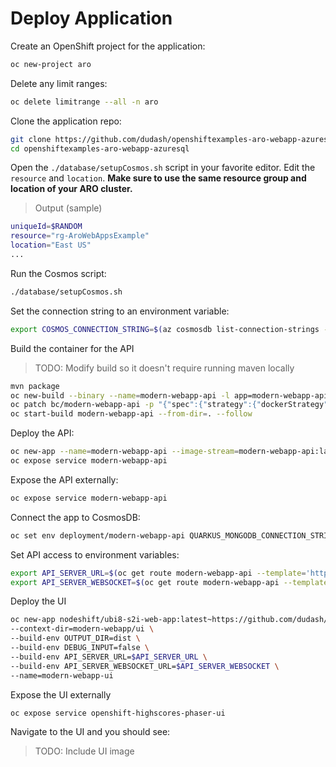 # Deploy Application

Create an OpenShift project for the application:

```bash
oc new-project aro
```

Delete any limit ranges:

```bash
oc delete limitrange --all -n aro
```

Clone the application repo:

```bash
git clone https://github.com/dudash/openshiftexamples-aro-webapp-azuresql
cd openshiftexamples-aro-webapp-azuresql
```

Open the `./database/setupCosmos.sh` script in your favorite editor.  Edit the `resource` and `location`.  **Make sure to use the same resource group and location of your ARO cluster.**

> Output (sample)

```bash
uniqueId=$RANDOM
resource="rg-AroWebAppsExample"
location="East US"
...
```

Run the Cosmos script:

```bash
./database/setupCosmos.sh
```

Set the connection string to an environment variable:

```bash
export COSMOS_CONNECTION_STRING=$(az cosmosdb list-connection-strings -g $resource --name $accountName)
```

Build the container for the API

> TODO: Modify build so it doesn't require running maven locally

```bash
mvn package
oc new-build --binary --name=modern-webapp-api -l app=modern-webapp-api
oc patch bc/modern-webapp-api -p "{"spec":{"strategy":{"dockerStrategy":{"dockerfilePath":"src/main/docker/Dockerfile.jvm"}}}}"
oc start-build modern-webapp-api --from-dir=. --follow
```

Deploy the API:

```bash
oc new-app --name=modern-webapp-api --image-stream=modern-webapp-api:latest -e CHECKSUM_SECRET=somethingsecret -e QUICKAUTH_USER=user -e QUICKAUTH_PASSWORD=password
oc expose service modern-webapp-api
```

Expose the API externally:

```bash
oc expose service modern-webapp-api
```

Connect the app to CosmosDB:

```bash
oc set env deployment/modern-webapp-api QUARKUS_MONGODB_CONNECTION_STRING=$COSMOS_CONNECTION_STRING
```

Set API access to environment variables:

```bash
export API_SERVER_URL=$(oc get route modern-webapp-api --template='http://{{.spec.host}}:{{.spec.port}}')
export API_SERVER_WEBSOCKET=$(oc get route modern-webapp-api --template='ws://{{.spec.host}}:{{.spec.port}}')
```

Deploy the UI

```bash
oc new-app nodeshift/ubi8-s2i-web-app:latest~https://github.com/dudash/openshiftexamples-aro-webapp-azuresql \
--context-dir=modern-webapp/ui \
--build-env OUTPUT_DIR=dist \
--build-env DEBUG_INPUT=false \
--build-env API_SERVER_URL=$API_SERVER_URL \
--build-env API_SERVER_WEBSOCKET_URL=$API_SERVER_WEBSOCKET \
--name=modern-webapp-ui
```

Expose the UI externally

```bash
oc expose service openshift-highscores-phaser-ui
```

Navigate to the UI and you should see:

> TODO: Include UI image